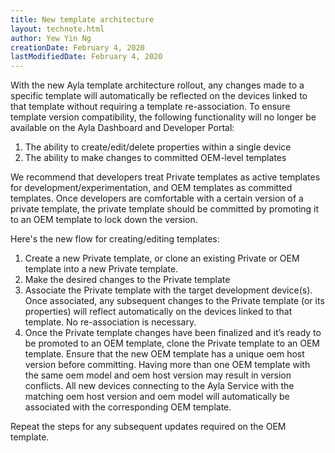 ```yaml
---
title: New template architecture
layout: technote.html
author: Yew Yin Ng
creationDate: February 4, 2020
lastModifiedDate: February 4, 2020
---
```


With the new Ayla template architecture rollout, any changes made to a specific template will automatically be reflected on the devices linked to that template without requiring a template re-association. To ensure template version compatibility, the following functionality will no longer be available on the Ayla Dashboard and Developer Portal:

1. The ability to create/edit/delete properties within a single device
1. The ability to make changes to committed OEM-level templates

We recommend that developers treat Private templates as active templates for development/experimentation, and OEM templates as committed templates. Once developers are comfortable with a certain version of a private template, the private template should be committed by promoting it to an OEM template to lock down the version.
 

Here's the new flow for creating/editing templates:

1. Create a new Private template, or clone an existing Private or OEM template into a new Private template.
1. Make the desired changes to the Private template
1. Associate the Private template with the target development device(s). Once associated, any subsequent changes to the Private template (or its properties) will reflect automatically on the devices linked to that template. No re-association is necessary.
1. Once the Private template changes have been finalized and it’s ready to be promoted to an OEM template, clone the Private template to an OEM template. Ensure that the new OEM template has a unique oem host version before committing. Having more than one OEM template with the same oem model and oem host version may result in version conflicts. All new devices connecting to the Ayla Service with the matching oem host version and oem model will automatically be associated with the corresponding OEM template.

Repeat the steps for any subsequent updates required on the OEM template.